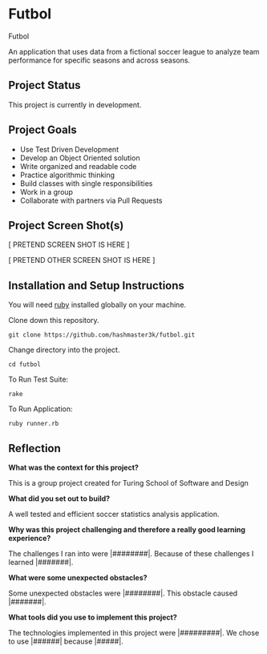 # Futbol

Futbol

An application that uses data from a fictional soccer league to analyze team performance for specific seasons and across seasons.

## Project Status

This project is currently in development.

## Project Goals

  - Use Test Driven Development
  - Develop an Object Oriented solution
  - Write organized and readable code
  - Practice algorithmic thinking
  - Build classes with single responsibilities
  - Work in a group
  - Collaborate with partners via Pull Requests

## Project Screen Shot(s)

[ PRETEND SCREEN SHOT IS HERE ]

[ PRETEND OTHER SCREEN SHOT IS HERE ]

## Installation and Setup Instructions

You will need [ruby](https://www.ruby-lang.org/en/downloads/) installed globally on your machine.

Clone down this repository.

`git clone https://github.com/hashmaster3k/futbol.git`

Change directory into the project.

`cd futbol`

To Run Test Suite:  

`rake`

To Run Application:

`ruby runner.rb`


## Reflection

__What was the context for this project?__

This is a group project created for Turing School of Software and Design

__What did you set out to build?__

A well tested and efficient soccer statistics analysis application.

__Why was this project challenging and therefore a really good learning experience?__

The challenges I ran into were |########|. Because of these challenges I learned |#######|.

__What were some unexpected obstacles?__

Some unexpected obstacles were |########|. This obstacle caused |#######|.

__What tools did you use to implement this project?__

The technologies implemented in this project were |#########|. We chose to use |######| because |#####|.
